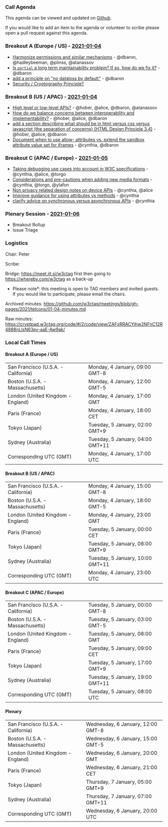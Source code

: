 ### Call Agenda

This agenda can be viewed and updated on [Github](https://github.com/w3ctag/meetings/blob/gh-pages/2021/telcons/01-04-agenda.md).

If you would like to add an item to the agenda or volunteer to scribe please open a pull request against this agenda.

### Breakout A (Europe / US) - [2021-01-04](https://www.timeanddate.com/worldclock/converter.html?iso=20210104T170000&p1=224&p2=43&p3=136&p4=195&p5=248&p6=240)

* [Harmonize permissions and similar mechanisms](https://github.com/w3ctag/design-principles/issues/144) - @dbaron, @hadleybeeman, @plinss, @atanassov
* [Is `partial` a long term maintainability problem?  If so, how do we fix it?](https://github.com/w3ctag/design-principles/issues/99) - @dbaron
* [add a principle on "no dataloss by default"](https://github.com/w3ctag/design-principles/issues/172) - @dbaron
* [Security / Cryptography Principle?](https://github.com/w3ctag/design-principles/issues/185)

### Breakout B (US / APAC) - [2021-01-04](https://www.timeanddate.com/worldclock/converter.html?iso=20210104T230000&p1=224&p2=43&p3=136&p4=195&p5=248&p6=240)

* [High level or low-level APIs?](https://github.com/w3ctag/design-principles/issues/117) - @hober, @alice, @dbaron, @atanassov
* [How do we balance concerns between interoperability and implementability?](https://github.com/w3ctag/design-principles/issues/142) - @hober, @alice, @dbaron
* [add a section describing what should be in html versus css versus javascript (the separation of concerns) (HTML Design Principle 3.4)](https://github.com/w3ctag/design-principles/issues/169) - @hober, @alice, @dbaron
* [Document when to use allow- attributes vs. extend the sandbox attribute value set for iframes](https://github.com/w3ctag/design-principles/issues/41) - @cynthia, @dbaron

### Breakout C (APAC / Europe) - [2021-01-05](https://www.timeanddate.com/worldclock/converter.html?iso=20210105T080000&p1=224&p2=43&p3=136&p4=195&p5=248&p6=240)

* [Taking debugging use cases into account in W3C specifications](https://github.com/w3ctag/design-principles/issues/156) - @cynthia, @alice, @torgo
* [Considerations and pre-cautions when adding new media formats](https://github.com/w3ctag/design-principles/issues/171) - @cynthia, @torgo, @ylafon
* [Non privacy related design notes on device APIs](https://github.com/w3ctag/design-principles/issues/39) - @cynthia, @alice
* [Improve guidance for using attributes vs methods](https://github.com/w3ctag/design-principles/issues/70) - @cynthia
* [clarify advice on synchronous versus asynchronous APIs](https://github.com/w3ctag/design-principles/issues/145) - @cynthia

### Plenary Session - [2021-01-06](https://www.timeanddate.com/worldclock/converter.html?iso=20210106T200000&p1=224&p2=43&p3=136&p4=195&p5=248&p6=240)

* Breakout Rollup
* Issue Triage

### Logistics

Chair: Peter

Scribe:

Bridge: https://meet.jit.si/w3ctag first then going to https://whereby.com/w3ctag as a back-up

* Please note*: this meeting is open to TAG members and invited guests. If you would like to participate, please email the chairs.

Archived minutes: https://github.com/w3ctag/meetings/blob/gh-pages/2021/telcons/01-04-minutes.md

Raw minutes: https://cryptpad.w3ctag.org/code/#/2/code/view/ZAFxRRACYihw2NFnC12R4888nLlsN63ev-aaE-Aw9ak/


### Local Call Times

#### Breakout A (Europe / US)

<table>
<tr><td> San Francisco (U.S.A. - California) <td> Monday, 4 January, 09:00 GMT-8</td></tr>
<tr><td> Boston (U.S.A. - Massachusetts) <td> Monday, 4 January, 12:00 GMT-5</td></tr>
<tr><td> London (United Kingdom - England) <td> Monday, 4 January, 17:00 GMT</td></tr>
<tr><td> Paris (France) <td> Monday, 4 January, 18:00 CET</td></tr>
<tr><td> Tokyo (Japan) <td> Tuesday, 5 January, 02:00 GMT+9</td></tr>
<tr><td> Sydney (Australia) <td> Tuesday, 5 January, 04:00 GMT+11</td></tr>
<tr><td> Corresponding UTC (GMT) <td> Monday, 4 January, 17:00 UTC</td></tr>
</table>

#### Breakout B (US / APAC)

<table>
<tr><td> San Francisco (U.S.A. - California) <td> Monday, 4 January, 15:00 GMT-8</td></tr>
<tr><td> Boston (U.S.A. - Massachusetts) <td> Monday, 4 January, 18:00 GMT-5</td></tr>
<tr><td> London (United Kingdom - England) <td> Monday, 4 January, 23:00 GMT</td></tr>
<tr><td> Paris (France) <td> Tuesday, 5 January, 00:00 CET</td></tr>
<tr><td> Tokyo (Japan) <td> Tuesday, 5 January, 08:00 GMT+9</td></tr>
<tr><td> Sydney (Australia) <td> Tuesday, 5 January, 10:00 GMT+11</td></tr>
<tr><td> Corresponding UTC (GMT) <td> Monday, 4 January, 23:00 UTC</td></tr>
</table>

#### Breakout C (APAC / Europe)

<table>
<tr><td> San Francisco (U.S.A. - California) <td> Tuesday, 5 January, 00:00 GMT-8</td></tr>
<tr><td> Boston (U.S.A. - Massachusetts) <td> Tuesday, 5 January, 03:00 GMT-5</td></tr>
<tr><td> London (United Kingdom - England) <td> Tuesday, 5 January, 08:00 GMT</td></tr>
<tr><td> Paris (France) <td> Tuesday, 5 January, 09:00 CET</td></tr>
<tr><td> Tokyo (Japan) <td> Tuesday, 5 January, 17:00 GMT+9</td></tr>
<tr><td> Sydney (Australia) <td> Tuesday, 5 January, 19:00 GMT+11</td></tr>
<tr><td> Corresponding UTC (GMT) <td> Tuesday, 5 January, 08:00 UTC</td></tr>
</table>

#### Plenary

<table>
<tr><td> San Francisco (U.S.A. - California) <td> Wednesday, 6 January, 12:00 GMT-8</td></tr>
<tr><td> Boston (U.S.A. - Massachusetts) <td> Wednesday, 6 January, 15:00 GMT-5</td></tr>
<tr><td> London (United Kingdom - England) <td> Wednesday, 6 January, 20:00 GMT</td></tr>
<tr><td> Paris (France) <td> Wednesday, 6 January, 21:00 CET</td></tr>
<tr><td> Tokyo (Japan) <td> Thursday, 7 January, 05:00 GMT+9</td></tr>
<tr><td> Sydney (Australia) <td> Thursday, 7 January, 07:00 GMT+11</td></tr>
<tr><td> Corresponding UTC (GMT) <td> Wednesday, 6 January, 20:00 UTC</td></tr>
</table>
